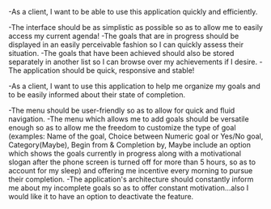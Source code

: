 -As a client, I want to be able to use this application quickly and efficiently.

-The interface should be as simplistic as possible so as to allow me to easily access my current agenda!
-The goals that are in progress should be displayed in an easily perceivable fashion so I can quickly assess their situation.
-The goals that have been achieved should also be stored separately in another list so I can browse over my achievements if I desire.
-The application should be quick, responsive and stable!
 
 -As a client, I want to use this application to help me organize my goals and to be easily informed about their state of completion.

-The menu should be user-friendly so as to allow for quick and fluid navigation.
-The menu which allows me to add goals should be versatile enough so as to allow me the freedom to customize the type of goal (examples: Name of the goal, 
Choice between Numeric goal or Yes/No goal, Category(Maybe), Begin from & Completion by, Maybe include an option which shows the goals currently in progress along with a motivational 
slogan after the phone screen is turned off for more than 5 hours, so as to account for my sleep) and offering me incentive every morning to pursue their completion.
-The application's architecture should constantly inform me about my incomplete goals so as to offer constant motivation...also I would like it to have an option to deactivate the feature.
